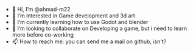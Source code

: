 - 👋 Hi, I’m @ahmad-m22
- 👀 I’m interested in Game development and 3d art
- 🌱 I’m currently learning how to use Godot and blender
- 💞️ I’m looking to collaborate on Developing a game, but i need to learn more before co-working
- 📫 How to reach me: you can send me a mail on github, isn't?

<!---
ahmad-m22/ahmad-m22 is a ✨ special ✨ repository because its `README.md` (this file) appears on your GitHub profile.
You can click the Preview link to take a look at your changes.
--->
